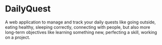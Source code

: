 # DailyQuest
A web application to manage and track your daily quests like going outside, eating healthy, sleeping correctly, connecting with people, but also more long-term objectives like learning something new, perfecting a skill, working on a project.

